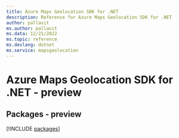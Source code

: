 ```yaml
---
title: Azure Maps Geolocation SDK for .NET
description: Reference for Azure Maps Geolocation SDK for .NET
author: pallavit
ms.author: pallavit
ms.data: 12/21/2022
ms.topic: reference
ms.devlang: dotnet
ms.service: mapsgeolocation
---
```

# Azure Maps Geolocation SDK for .NET - preview
## Packages - preview
[!INCLUDE [packages](maps-geolocation-index.md)]